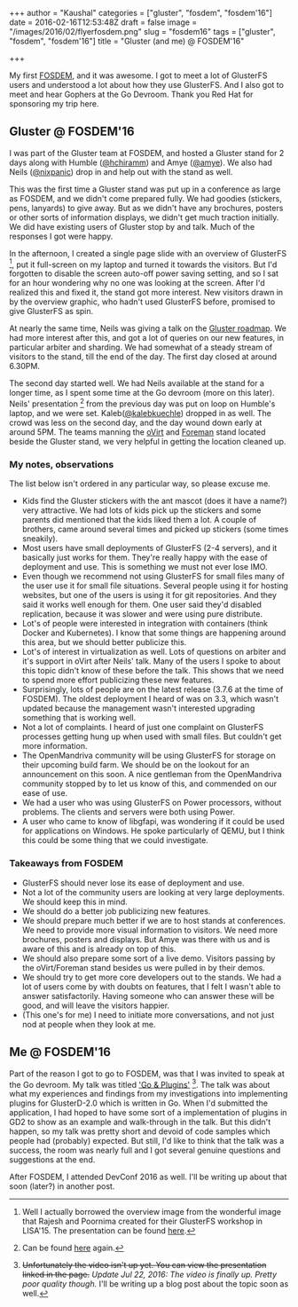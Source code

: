 +++
author = "Kaushal"
categories = ["gluster", "fosdem", "fosdem'16"]
date = 2016-02-16T12:53:48Z
draft = false
image = "/images/2016/02/flyerfosdem.png"
slug = "fosdem16"
tags = ["gluster", "fosdem", "fosdem'16"]
title = "Gluster (and me) @ FOSDEM'16"

+++

My first [FOSDEM](https://fosdem.org/2016/), and it was awesome. I got to meet a lot of GlusterFS users and understood a lot about how they use GlusterFS. And I also got to meet and hear Gophers at the Go Devroom. Thank you Red Hat for sponsoring my trip here.

## Gluster @ FOSDEM'16
I was part of the Gluster team at FOSDEM, and hosted a Gluster stand for 2 days along with Humble ([@hchiramm](https://twitter.com/hchiramm)) and Amye ([@amye](https://twitter.com/amye)). We also had Neils ([@nixpanic](https://twitter.com/nixpanic)) drop in and help out with the stand as well.

This was the first time a Gluster stand was put up in a conference as large as FOSDEM, and we didn't come prepared fully. We had goodies (stickers, pens, lanyards) to give away. But as we didn't have any brochures, posters or other sorts of information displays, we didn't get much traction initially. We did have existing users of Gluster stop by and talk. Much of the responses I got were happy.

In the afternoon, I created a single page slide with an overview of GlusterFS [^1], put it full-screen on my laptop and turned it towards the visitors. But I'd forgotten to disable the screen auto-off power saving setting, and so I sat for an hour wondering why no one was looking at the screen. After I'd realized this and fixed it, the stand got more interest. New visitors drawn in by the overview graphic, who hadn't used GlusterFS before, promised to give GlusterFS as spin.

At nearly the same time, Neils was giving a talk on the [Gluster roadmap](https://fosdem.org/2016/schedule/event/gluster_roadmap/). We had more interest after this, and got a lot of queries on our new features, in particular arbiter and sharding. We had somewhat of a steady stream of visitors to the stand, till the end of the day. The first day closed at around 6.30PM.

The second day started well. We had Neils available at the stand for a longer time, as I spent some time at the Go devroom (more on this later). Neils' presentation [^2] from the previous day was put on loop on Humble's laptop, and we were set. Kaleb([@kalebkuechle](https://twitter.com/kalebkuechle)) dropped in as well. The crowd was less on the second day, and the day wound down early at around 5PM. The teams manning the [oVirt](https://www.ovirt.org) and [Foreman](http://theforeman.org) stand located beside the Gluster stand, we very helpful in getting the location cleaned up.

### My notes, observations
The list below isn't ordered in any particular way, so please excuse me.

- Kids find the Gluster stickers with the ant mascot (does it have a name?) very attractive. We had lots of kids pick up the stickers and some parents did mentioned that the kids liked them a lot. A couple of brothers, came around several times and picked up stickers (some times sneakily).
- Most users have small deployments of GlusterFS (2-4 servers), and it basically just works for them. They're really happy with the ease of deployment and use. This is something we must not ever lose IMO.
- Even though we recommend not using GlusterFS for small files many of the user use it for small file situations. Several people using it for hosting websites, but one of the users is using it for git repositories. And they said it works well enough for them. One user said they'd disabled replication, because it was slower and were using pure distribute.
- Lot's of people were interested in integration with containers (think Docker and Kubernetes). I know that some things are happening around this area, but we should better publicize this.
- Lot's of interest in virtualization as well. Lots of questions on arbiter and it's support in oVirt after Neils' talk. Many of the users I spoke to about this topic didn't know of these before the talk.  This shows that we need to spend more effort publicizing these new features.
- Surprisingly, lots of people are on the latest release (3.7.6 at the time of FOSDEM). The oldest deployment I heard of was on 3.3, which wasn't updated because the management wasn't interested upgrading something that is working well.
- Not a lot of complaints. I heard of just one complaint on GlusterFS processes getting hung up when used with small files. But couldn't get more information.
- The OpenMandriva community will be using GlusterFS for storage on their upcoming build farm. We should be on the lookout for an announcement on this soon. A nice gentleman from the OpenMandriva community stopped by to let us know of this, and commended on our ease of use.
- We had a user who was using GlusterFS on Power processors, without problems. The clients and servers were both using Power.
- A user who came to know of libgfapi, was wondering if it could be used for applications on Windows. He spoke particularly of QEMU, but I think this could be some thing that we could investigate.

### Takeaways from FOSDEM
- GlusterFS should never lose its ease of deployment and use.
- Not a lot of the community users are looking at very large deployments. We should keep this in mind.
- We should do a better job publicizing new features.
- We should prepare much better if we are to host stands at conferences. We need to provide more visual information to visitors. We need more brochures, posters and displays. But Amye was there with us and is aware of this and is already on top of this.
- We should also prepare some sort of a live demo. Visitors passing by the oVirt/Foreman stand besides us were pulled in by their demos.
- We should try to get more core developers out to the stands. We had a lot of users come by with doubts on features, that I felt I wasn't able to answer satisfactorily. Having someone who can answer these will be good, and will leave the visitors happier.
- (This one's for me) I need to initiate more conversations, and not just nod at people when they look at me.

## Me @ FOSDEM'16
Part of the reason I got to go to FOSDEM, was that I was invited to speak at the Go devroom. My talk was titled ['Go & Plugins'](https://fosdem.org/2016/schedule/event/plugins/) [^3]. The talk was about what my experiences and findings from my investigations into implementing plugins for GlusterD-2.0 which is written in Go. When I'd submitted the application, I had hoped to have some sort of a implementation of plugins in GD2 to show as an example and walk-through in the talk. But this didn't happen, so my talk was pretty short and devoid of code samples which people had (probably) expected. But still, I'd like to think that the talk was a success, the room was nearly full and I got several genuine questions and suggestions at the end.


After FOSDEM, I attended DevConf 2016 as well. I'll be writing up about that soon (later?) in another post.



[^1]: Well I actually borrowed the overview image from the wonderful image that Rajesh and Poornima created for their GlusterFS workshop in LISA'15. The presentation can be found [here](https://gluster.readthedocs.org/en/latest/presentations/).
[^2]: Can be found [here](https://gluster.readthedocs.org/en/latest/presentations/) again.
[^3]: <del>Unfortunately the video isn't up yet. You can view the presentation linked in the page.</del> _Update Jul 22, 2016: The video is finally up. Pretty poor quality though._ I'll be writing up a blog post about the topic soon as well.
